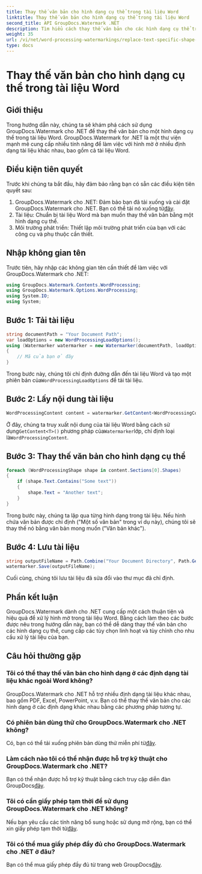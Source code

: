 ```yaml
---
title: Thay thế văn bản cho hình dạng cụ thể trong tài liệu Word
linktitle: Thay thế văn bản cho hình dạng cụ thể trong tài liệu Word
second_title: API GroupDocs.Watermark .NET
description: Tìm hiểu cách thay thế văn bản cho các hình dạng cụ thể trong tài liệu Word bằng GroupDocs.Watermark cho .NET. Thực hiện theo hướng dẫn từng bước của chúng tôi.
weight: 35
url: /vi/net/word-processing-watermarkings/replace-text-specific-shape-word-docs/
type: docs
---
```

# Thay thế văn bản cho hình dạng cụ thể trong tài liệu Word

## Giới thiệu
Trong hướng dẫn này, chúng ta sẽ khám phá cách sử dụng GroupDocs.Watermark cho .NET để thay thế văn bản cho một hình dạng cụ thể trong tài liệu Word. GroupDocs.Watermark for .NET là một thư viện mạnh mẽ cung cấp nhiều tính năng để làm việc với hình mờ ở nhiều định dạng tài liệu khác nhau, bao gồm cả tài liệu Word.
## Điều kiện tiên quyết
Trước khi chúng ta bắt đầu, hãy đảm bảo rằng bạn có sẵn các điều kiện tiên quyết sau:
1.  GroupDocs.Watermark cho .NET: Đảm bảo bạn đã tải xuống và cài đặt GroupDocs.Watermark cho .NET. Bạn có thể tải nó xuống từ[đây](https://releases.groupdocs.com/Watermark/net/).
2. Tài liệu: Chuẩn bị tài liệu Word mà bạn muốn thay thế văn bản bằng một hình dạng cụ thể.
3. Môi trường phát triển: Thiết lập môi trường phát triển của bạn với các công cụ và phụ thuộc cần thiết.

## Nhập không gian tên
Trước tiên, hãy nhập các không gian tên cần thiết để làm việc với GroupDocs.Watermark cho .NET:
```csharp
using GroupDocs.Watermark.Contents.WordProcessing;
using GroupDocs.Watermark.Options.WordProcessing;
using System.IO;
using System;
```
## Bước 1: Tải tài liệu
```csharp
string documentPath = "Your Document Path";
var loadOptions = new WordProcessingLoadOptions();
using (Watermarker watermarker = new Watermarker(documentPath, loadOptions))
{
    // Mã của bạn ở đây
}
```
 Trong bước này, chúng tôi chỉ định đường dẫn đến tài liệu Word và tạo một phiên bản của`WordProcessingLoadOptions` để tải tài liệu.
## Bước 2: Lấy nội dung tài liệu
```csharp
WordProcessingContent content = watermarker.GetContent<WordProcessingContent>();
```
 Ở đây, chúng ta truy xuất nội dung của tài liệu Word bằng cách sử dụng`GetContent<T>()` phương pháp của`Watermarker`lớp, chỉ định loại là`WordProcessingContent`.
## Bước 3: Thay thế văn bản cho hình dạng cụ thể
```csharp
foreach (WordProcessingShape shape in content.Sections[0].Shapes)
{
    if (shape.Text.Contains("Some text"))
    {
        shape.Text = "Another text";
    }
}
```
Trong bước này, chúng ta lặp qua từng hình dạng trong tài liệu. Nếu hình chứa văn bản được chỉ định ("Một số văn bản" trong ví dụ này), chúng tôi sẽ thay thế nó bằng văn bản mong muốn ("Văn bản khác").
## Bước 4: Lưu tài liệu
```csharp
string outputFileName = Path.Combine("Your Document Directory", Path.GetFileName(documentPath));
watermarker.Save(outputFileName);
```
Cuối cùng, chúng tôi lưu tài liệu đã sửa đổi vào thư mục đã chỉ định.

## Phần kết luận
GroupDocs.Watermark dành cho .NET cung cấp một cách thuận tiện và hiệu quả để xử lý hình mờ trong tài liệu Word. Bằng cách làm theo các bước được nêu trong hướng dẫn này, bạn có thể dễ dàng thay thế văn bản cho các hình dạng cụ thể, cung cấp các tùy chọn linh hoạt và tùy chỉnh cho nhu cầu xử lý tài liệu của bạn.
## Câu hỏi thường gặp
### Tôi có thể thay thế văn bản cho hình dạng ở các định dạng tài liệu khác ngoài Word không?
GroupDocs.Watermark cho .NET hỗ trợ nhiều định dạng tài liệu khác nhau, bao gồm PDF, Excel, PowerPoint, v.v. Bạn có thể thay thế văn bản cho các hình dạng ở các định dạng khác nhau bằng các phương pháp tương tự.
### Có phiên bản dùng thử cho GroupDocs.Watermark cho .NET không?
 Có, bạn có thể tải xuống phiên bản dùng thử miễn phí từ[đây](https://releases.groupdocs.com/).
### Làm cách nào tôi có thể nhận được hỗ trợ kỹ thuật cho GroupDocs.Watermark cho .NET?
Bạn có thể nhận được hỗ trợ kỹ thuật bằng cách truy cập diễn đàn GroupDocs[đây](https://forum.groupdocs.com/c/watermark/19).
### Tôi có cần giấy phép tạm thời để sử dụng GroupDocs.Watermark cho .NET không?
 Nếu bạn yêu cầu các tính năng bổ sung hoặc sử dụng mở rộng, bạn có thể xin giấy phép tạm thời từ[đây](https://purchase.groupdocs.com/temporary-license/).
### Tôi có thể mua giấy phép đầy đủ cho GroupDocs.Watermark cho .NET ở đâu?
 Bạn có thể mua giấy phép đầy đủ từ trang web GroupDocs[đây](https://purchase.groupdocs.com/buy).